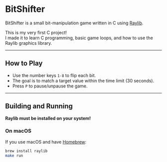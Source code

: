 # BitShifter

BitShifter is a small bit-manipulation game written in C using [Raylib](https://www.raylib.com/).

This is my very first C project!  
I made it to learn C programming, basic game loops, and how to use the Raylib graphics library.

---

## How to Play

- Use the number keys `1-8` to flip each bit.
- The goal is to match a target value within the time limit (30 seconds).
- Press `P` to pause/unpause the game.

---

## Building and Running

**Raylib must be installed on your system!**

### On macOS

If you use macOS and have [Homebrew](https://brew.sh/):

```sh
brew install raylib
make run
